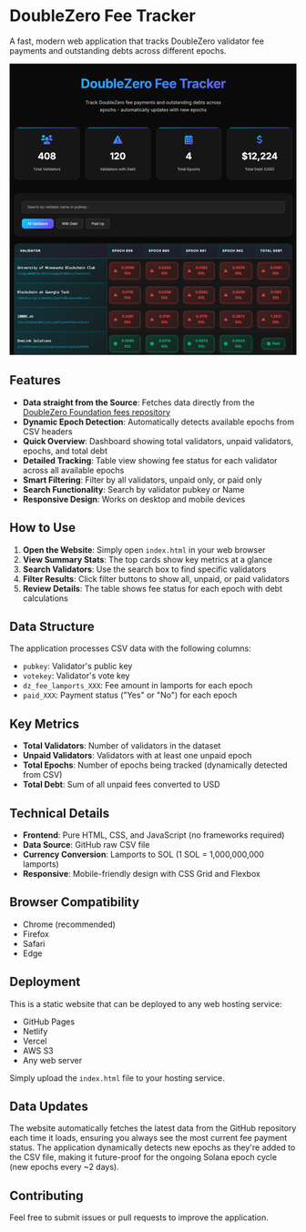 # DoubleZero Fee Tracker

A fast, modern web application that tracks DoubleZero validator fee payments and outstanding debts across different epochs.

![DoubleZero Fee Tracker Screenshot](Screenshot%202025-10-16%20at%2001.49.48.png)

## Features

- **Data straight from the Source**: Fetches data directly from the [DoubleZero Foundation fees repository](https://github.com/doublezerofoundation/fees/blob/main/fees_and_payments.csv)
- **Dynamic Epoch Detection**: Automatically detects available epochs from CSV headers
- **Quick Overview**: Dashboard showing total validators, unpaid validators, epochs, and total debt
- **Detailed Tracking**: Table view showing fee status for each validator across all available epochs
- **Smart Filtering**: Filter by all validators, unpaid only, or paid only
- **Search Functionality**: Search by validator pubkey or Name
- **Responsive Design**: Works on desktop and mobile devices

## How to Use

1. **Open the Website**: Simply open `index.html` in your web browser
2. **View Summary Stats**: The top cards show key metrics at a glance
3. **Search Validators**: Use the search box to find specific validators
4. **Filter Results**: Click filter buttons to show all, unpaid, or paid validators
5. **Review Details**: The table shows fee status for each epoch with debt calculations

## Data Structure

The application processes CSV data with the following columns:
- `pubkey`: Validator's public key
- `votekey`: Validator's vote key
- `dz_fee_lamports_XXX`: Fee amount in lamports for each epoch
- `paid_XXX`: Payment status ("Yes" or "No") for each epoch

## Key Metrics

- **Total Validators**: Number of validators in the dataset
- **Unpaid Validators**: Validators with at least one unpaid epoch
- **Total Epochs**: Number of epochs being tracked (dynamically detected from CSV)
- **Total Debt**: Sum of all unpaid fees converted to USD

## Technical Details

- **Frontend**: Pure HTML, CSS, and JavaScript (no frameworks required)
- **Data Source**: GitHub raw CSV file
- **Currency Conversion**: Lamports to SOL (1 SOL = 1,000,000,000 lamports)
- **Responsive**: Mobile-friendly design with CSS Grid and Flexbox

## Browser Compatibility

- Chrome (recommended)
- Firefox
- Safari
- Edge

## Deployment

This is a static website that can be deployed to any web hosting service:
- GitHub Pages
- Netlify
- Vercel
- AWS S3
- Any web server

Simply upload the `index.html` file to your hosting service.

## Data Updates

The website automatically fetches the latest data from the GitHub repository each time it loads, ensuring you always see the most current fee payment status. The application dynamically detects new epochs as they're added to the CSV file, making it future-proof for the ongoing Solana epoch cycle (new epochs every ~2 days).

## Contributing

Feel free to submit issues or pull requests to improve the application.
